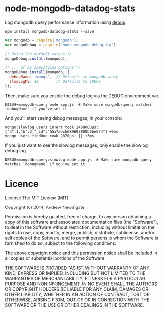 # node-mongodb-datadog-stats

Log mongodb query performance information using [debug](https://www.npmjs.com/package/debug).

```shell
npm install mongodb-datadog-stats --save
```

```javascript
var mongodb = require('mongodb');
var mongoDebug = require('node-mongodb-debug-log');

/* Using the default values */
mongoDebug.install(mongodb);

/* ... or by specifying options */
mongoDebug.install(mongodb, {
  debugName: 'mongo',  // Defaults to mongodb-query
  slowLogMS: 10        // Defaults to 100ms
});

```

Then, make sure you enable the debug log via the DEBUG environment var.

```shell
DEBUG=mongodb-query node app.js  # Make sure mongodb-query matches `debugName` if you've set it
```

And you'll start seeing debug messages, in your console:

```text
mongo:slowlog users insert took 2468000µs: {"a":1,"b":2,"_id":"55a7aecb689693800b9be674"} +0ms
mongo users findOne took 2870µs: {} +3ms
```

If you just want to see the slowlog messages, only enable the slowlog debug log
```shell
DEBUG=mongodb-query:slowlog node app.js  # Make sure mongodb-query matches `debugName` if you've set it
```


# Licence

License
The MIT License (MIT)

Copyright (c) 2014, Andrew Newdigate

Permission is hereby granted, free of charge, to any person obtaining a copy
of this software and associated documentation files (the "Software"), to deal
in the Software without restriction, including without limitation the rights
to use, copy, modify, merge, publish, distribute, sublicense, and/or sell
copies of the Software, and to permit persons to whom the Software is
furnished to do so, subject to the following conditions:

The above copyright notice and this permission notice shall be included in all
copies or substantial portions of the Software.

THE SOFTWARE IS PROVIDED "AS IS", WITHOUT WARRANTY OF ANY KIND, EXPRESS OR
IMPLIED, INCLUDING BUT NOT LIMITED TO THE WARRANTIES OF MERCHANTABILITY,
FITNESS FOR A PARTICULAR PURPOSE AND NONINFRINGEMENT. IN NO EVENT SHALL THE
AUTHORS OR COPYRIGHT HOLDERS BE LIABLE FOR ANY CLAIM, DAMAGES OR OTHER
LIABILITY, WHETHER IN AN ACTION OF CONTRACT, TORT OR OTHERWISE, ARISING FROM,
OUT OF OR IN CONNECTION WITH THE SOFTWARE OR THE USE OR OTHER DEALINGS IN THE
SOFTWARE.
